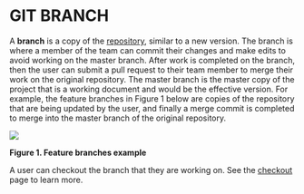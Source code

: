 # GIT BRANCH

A **branch** is a copy of the [repository](https://github.com/Shannon-NJIT/MiniProject1/blob/master/GitCommands/Repository.md), similar to a new version. The branch is where a member of the team can commit their changes and make edits to avoid working on the master branch. After work is completed on the branch, then the user can submit a pull request to their team member to merge their work on the original repository. The master branch is the master copy of the project that is a working document and would be the effective version. For example, the feature branches in Figure 1 below are copies of the repository that are being updated by the user, and finally a merge commit is completed to merge into the master branch of the original repository.


![](https://miro.medium.com/max/2100/1*iB8lNrITmLvKeL8mnp3qAA.png)

**Figure 1. Feature branches example**

A user can checkout the branch that they are working on. See the [checkout](https://github.com/Shannon-NJIT/MiniProject1/blob/master/GitCommands/Checkout.md) page to learn more.